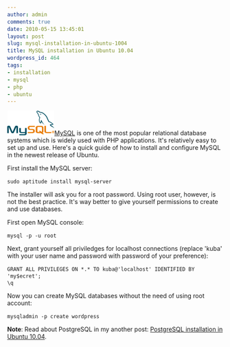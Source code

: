 ```yaml
---
author: admin
comments: true
date: 2010-05-15 13:45:01
layout: post
slug: mysql-installation-in-ubuntu-1004
title: MySQL installation in Ubuntu 10.04
wordpress_id: 464
tags:
- installation
- mysql
- php
- ubuntu
---
```


![MySQL](/uploads/wp/2010/05/logo-mysql-110x57.png)[MySQL](http://www.mysql.com/) is one of the most popular relational database systems which is widely used with PHP applications. It's relatively easy to set up and use. Here's a quick guide of how to install and configure MySQL in the newest release of Ubuntu.

First install the MySQL server:

    
    sudo aptitude install mysql-server


The installer will ask you for a root password. Using root user, however, is    not the best practice. It's way better to give yourself permissions to create   and use databases.

First open MySQL console:

    
    mysql -p -u root


Next, grant yourself all priviledges for localhost connections (replace 'kuba'  with your user name and password with password of your preference):

    
    GRANT ALL PRIVILEGES ON *.* TO kuba@'localhost' IDENTIFIED BY 'my$ecret';
    \q


Now you can create MySQL databases without the need of using root account:

    
    mysqladmin -p create wordpress


**Note**: Read about PostgreSQL in my another post: [PostgreSQL installation in Ubuntu 10.04](/postgresql-installation-in-ubuntu-1004).
